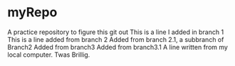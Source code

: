 # myRepo
A practice repository to figure this git out
This is a line I added in branch 1
This is a line added from branch 2
Added from branch 2.1, a subbranch of Branch2
Added from branch3
Added from branch3.1
A line written from my local computer. Twas Brillig.
